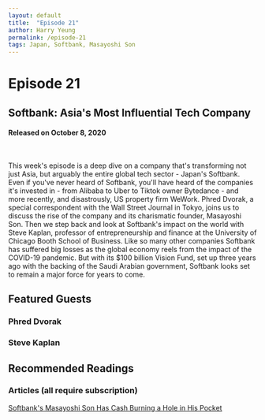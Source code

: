 ```yaml
---
layout: default
title:  "Episode 21"
author: Harry Yeung
permalink: /episode-21
tags: Japan, Softbank, Masayoshi Son
---
```


# Episode 21
## Softbank: Asia's Most Influential Tech Company
#### Released on October 8, 2020

<div id="buzzsprout-player-5784994"></div>
<script src="https://www.buzzsprout.com/699187/5784994-softbank-asia-s-most-influential-tech-company.js?container_id=buzzsprout-player-5784994&player=small" type="text/javascript" charset="utf-8"></script>
<br>

This week's episode is a deep dive on a company that's transforming not just Asia, but arguably the entire global tech sector - Japan's Softbank. Even if you've never heard of Softbank, you'll have heard of the companies it's invested in - from Alibaba to Uber to Tiktok owner Bytedance - and more recently, and disastrously, US property firm WeWork. Phred Dvorak, a special correspondent with the Wall Street Journal in Tokyo, joins us to discuss the rise of the company and its charismatic founder, Masayoshi Son. Then we step back and look at Softbank's impact on the world with Steve Kaplan, professor of entrepreneurship and finance at the University of Chicago Booth School of Business. Like so many other companies Softbank has suffered big losses as the global economy reels from the impact of the COVID-19 pandemic. But with its $100 billion Vision Fund, set up three years ago with the backing of the Saudi Arabian government, Softbank looks set to remain a major force for years to come.

## Featured Guests

### Phred Dvorak

### Steve Kaplan

## Recommended Readings

### Articles (all require subscription)

[Softbank's Masayoshi Son Has Cash Burning a Hole in His Pocket](https://www.wsj.com/articles/softbanks-masayoshi-son-has-cash-burning-a-hole-in-his-pocket-11600094937?mod=searchresults&page=1&pos=4)
